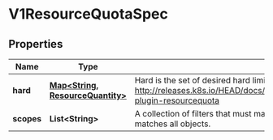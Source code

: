 
# V1ResourceQuotaSpec

## Properties
Name | Type | Description | Notes
------------ | ------------- | ------------- | -------------
**hard** | [**Map&lt;String, ResourceQuantity&gt;**](ResourceQuantity.md) | Hard is the set of desired hard limits for each named resource. More info: http://releases.k8s.io/HEAD/docs/design/admission_control_resource_quota.md#admissioncontrol-plugin-resourcequota |  [optional]
**scopes** | **List&lt;String&gt;** | A collection of filters that must match each object tracked by a quota. If not specified, the quota matches all objects. |  [optional]



